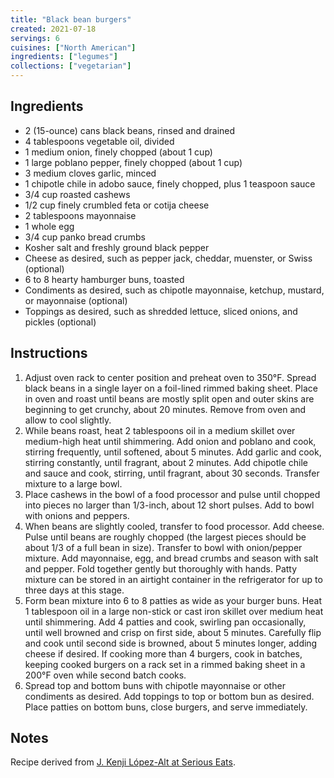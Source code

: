```yaml
---
title: "Black bean burgers"
created: 2021-07-18
servings: 6
cuisines: ["North American"]
ingredients: ["legumes"]
collections: ["vegetarian"]
---
```


## Ingredients

- 2 (15-ounce) cans black beans, rinsed and drained
- 4 tablespoons vegetable oil, divided
- 1 medium onion, finely chopped (about 1 cup)
- 1 large poblano pepper, finely chopped (about 1 cup)
- 3 medium cloves garlic, minced
- 1 chipotle chile in adobo sauce, finely chopped, plus 1 teaspoon sauce
- 3/4 cup roasted cashews
- 1/2 cup finely crumbled feta or cotija cheese
- 2 tablespoons mayonnaise
- 1 whole egg
- 3/4 cup panko bread crumbs
- Kosher salt and freshly ground black pepper
- Cheese as desired, such as pepper jack, cheddar, muenster, or Swiss (optional)
- 6 to 8 hearty hamburger buns, toasted
- Condiments as desired, such as chipotle mayonnaise, ketchup, mustard, or mayonnaise (optional)
- Toppings as desired, such as shredded lettuce, sliced onions, and pickles (optional)

## Instructions

1. Adjust oven rack to center position and preheat oven to 350°F. Spread black beans in a single layer on a foil-lined rimmed baking sheet. Place in oven and roast until beans are mostly split open and outer skins are beginning to get crunchy, about 20 minutes. Remove from oven and allow to cool slightly.
2. While beans roast, heat 2 tablespoons oil in a medium skillet over medium-high heat until shimmering. Add onion and poblano and cook, stirring frequently, until softened, about 5 minutes. Add garlic and cook, stirring constantly, until fragrant, about 2 minutes. Add chipotle chile and sauce and cook, stirring, until fragrant, about 30 seconds. Transfer mixture to a large bowl.
3. Place cashews in the bowl of a food processor and pulse until chopped into pieces no larger than 1/3-inch, about 12 short pulses. Add to bowl with onions and peppers.
4. When beans are slightly cooled, transfer to food processor. Add cheese. Pulse until beans are roughly chopped (the largest pieces should be about 1/3 of a full bean in size). Transfer to bowl with onion/pepper mixture. Add mayonnaise, egg, and bread crumbs and season with salt and pepper. Fold together gently but thoroughly with hands. Patty mixture can be stored in an airtight container in the refrigerator for up to three days at this stage.
5. Form bean mixture into 6 to 8 patties as wide as your burger buns. Heat 1 tablespoon oil in a large non-stick or cast iron skillet over medium heat until shimmering. Add 4 patties and cook, swirling pan occasionally, until well browned and crisp on first side, about 5 minutes. Carefully flip and cook until second side is browned, about 5 minutes longer, adding cheese if desired. If cooking more than 4 burgers, cook in batches, keeping cooked burgers on a rack set in a rimmed baking sheet in a 200°F oven while second batch cooks.
6. Spread top and bottom buns with chipotle mayonnaise or other condiments as desired. Add toppings to top or bottom bun as desired. Place patties on bottom buns, close burgers, and serve immediately.

## Notes

Recipe derived from [J. Kenji López-Alt at Serious Eats](https://www.seriouseats.com/the-best-black-bean-burger-recipe).
